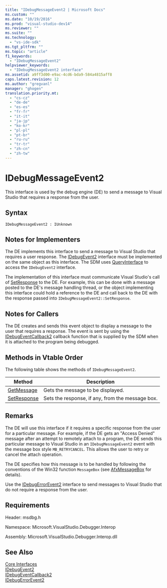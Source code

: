```yaml
---
title: "IDebugMessageEvent2 | Microsoft Docs"
ms.custom: ""
ms.date: "10/19/2016"
ms.prod: "visual-studio-dev14"
ms.reviewer: ""
ms.suite: ""
ms.technology: 
  - "vs-ide-sdk"
ms.tgt_pltfrm: ""
ms.topic: "article"
f1_keywords: 
  - "IDebugMessageEvent2"
helpviewer_keywords: 
  - "IDebugMessageEvent2 interface"
ms.assetid: a9ff3d00-e9ac-4cd6-bda9-584a4815aff8
caps.latest.revision: 12
ms.author: "gregvanl"
manager: "ghogen"
translation.priority.mt: 
  - "cs-cz"
  - "de-de"
  - "es-es"
  - "fr-fr"
  - "it-it"
  - "ja-jp"
  - "ko-kr"
  - "pl-pl"
  - "pt-br"
  - "ru-ru"
  - "tr-tr"
  - "zh-cn"
  - "zh-tw"
---
```

# IDebugMessageEvent2
This interface is used by the debug engine (DE) to send a message to Visual Studio that requires a response from the user.  
  
## Syntax  
  
```  
IDebugMessageEvent2 : IUnknown  
```  
  
## Notes for Implementers  
 The DE implements this interface to send a message to Visual Studio that requires a user response. The [IDebugEvent2](../extensibility-debugger-reference/idebugevent2.md) interface must be implemented on the same object as this interface. The SDM uses [QueryInterface](../Topic/QueryInterface.md) to access the `IDebugEvent2` interface.  
  
 The implementation of this interface must communicate Visual Studio's call of [SetResponse](../extensibility-debugger-reference/idebugmessageevent2--setresponse.md) to the DE. For example, this can be done with a message posted to the DE's message handling thread, or the object implementing this interface could hold a reference to the DE and call back to the DE with the response passed into `IDebugMessageEvent2::SetResponse`.  
  
## Notes for Callers  
 The DE creates and sends this event object to display a message to the user that requires a response. The event is sent by using the [IDebugEventCallback2](../extensibility-debugger-reference/idebugeventcallback2.md) callback function that is supplied by the SDM when it is attached to the program being debugged.  
  
## Methods in Vtable Order  
 The following table shows the methods of `IDebugMessageEvent2`.  
  
|Method|Description|  
|------------|-----------------|  
|[GetMessage](../extensibility-debugger-reference/idebugmessageevent2--getmessage.md)|Gets the message to be displayed.|  
|[SetResponse](../extensibility-debugger-reference/idebugmessageevent2--setresponse.md)|Sets the response, if any, from the message box.|  
  
## Remarks  
 The DE will use this interface if it requires a specific response from the user for a particular message. For example, if the DE gets an "Access Denied" message after an attempt to remotely attach to a program, the DE sends this particular message to Visual Studio in an `IDebugMessageEvent2` event with the message box style `MB_RETRYCANCEL`. This allows the user to retry or cancel the attach operation.  
  
 The DE specifies how this message is to be handled by following the conventions of the Win32 function `MessageBox` (see [AfxMessageBox](../Topic/AfxMessageBox.md) for details).  
  
 Use the [IDebugErrorEvent2](../extensibility-debugger-reference/idebugerrorevent2.md) interface to send messages to Visual Studio that do not require a response from the user.  
  
## Requirements  
 Header: msdbg.h  
  
 Namespace: Microsoft.VisualStudio.Debugger.Interop  
  
 Assembly: Microsoft.VisualStudio.Debugger.Interop.dll  
  
## See Also  
 [Core Interfaces](../extensibility-debugger-reference/core-interfaces.md)   
 [IDebugEvent2](../extensibility-debugger-reference/idebugevent2.md)   
 [IDebugEventCallback2](../extensibility-debugger-reference/idebugeventcallback2.md)   
 [IDebugErrorEvent2](../extensibility-debugger-reference/idebugerrorevent2.md)